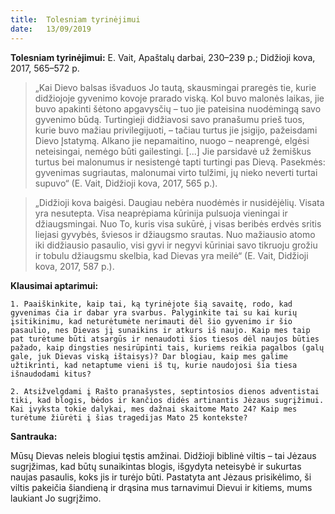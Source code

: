 ```yaml
---
title:  Tolesniam tyrinėjimui
date:   13/09/2019
---
```


**Tolesniam tyrinėjimui:**
E. Vait, Apaštalų darbai, 230–239 p.; Didžioji kova, 2017, 565–572 p.

> <p></p>
> „Kai Dievo balsas išvaduos Jo tautą, skausmingai praregės tie, kurie didžiojoje gyvenimo kovoje prarado viską. Kol buvo malonės laikas, jie buvo apakinti šėtono apgavysčių – tuo jie pateisina nuodėmingą savo gyvenimo būdą. Turtingieji didžiavosi savo pranašumu prieš tuos, kurie buvo mažiau privilegijuoti, – tačiau turtus jie įsigijo, pažeisdami Dievo Įstatymą. Alkano jie nepamaitino, nuogo – neaprengė, elgėsi neteisingai, nemėgo būti gailestingi. [...] Jie parsidavė už žemiškus turtus bei malonumus ir nesistengė tapti turtingi pas Dievą. Pasekmės: gyvenimas sugriautas, malonumai virto tulžimi, jų nieko neverti turtai supuvo“ (E. Vait, Didžioji kova, 2017, 565 p.).

> <p></p>
> „Didžioji kova baigėsi. Daugiau nebėra nuodėmės ir nusidėjėlių. Visata yra nesutepta. Visa neaprėpiama kūrinija pulsuoja vieningai ir džiaugsmingai. Nuo To, kuris visa sukūrė, į visas beribės erdvės sritis liejasi gyvybės, šviesos ir džiaugsmo srautas. Nuo mažiausio atomo iki didžiausio pasaulio, visi gyvi ir negyvi kūriniai savo tikruoju grožiu ir tobulu džiaugsmu skelbia, kad Dievas yra meilė“ (E. Vait, Didžioji kova, 2017, 587 p.).


**Klausimai aptarimui:** 

`1. Paaiškinkite, kaip tai, ką tyrinėjote šią savaitę, rodo, kad gyvenimas čia ir dabar yra svarbus. Palyginkite tai su kai kurių įsitikinimu, kad neturėtumėte nerimauti dėl šio gyvenimo ir šio pasaulio, nes Dievas jį sunaikins ir atkurs iš naujo. Kaip mes taip pat turėtume būti atsargūs ir nenaudoti šios tiesos dėl naujos būties pažado, kaip dingsties nesirūpinti tais, kuriems reikia pagalbos (galų gale, juk Dievas viską ištaisys)? Dar blogiau, kaip mes galime užtikrinti, kad netaptume vieni iš tų, kurie naudojosi šia tiesa išnaudodami kitus?`

`2. Atsižvelgdami į Rašto pranašystes, septintosios dienos adventistai tiki, kad blogis, bėdos ir kančios didės artinantis Jėzaus sugrįžimui. Kai įvyksta tokie dalykai, mes dažnai skaitome Mato 24? Kaip mes turėtume žiūrėti į šias tragedijas Mato 25 kontekste?`


**Santrauka:** 

Mūsų Dievas neleis blogiui tęstis amžinai. Didžioji biblinė viltis – tai Jėzaus sugrįžimas, kad būtų sunaikintas blogis, išgydyta neteisybė ir sukurtas naujas pasaulis, koks jis ir turėjo būti. Pastatyta ant Jėzaus prisikėlimo, ši viltis pakeičia šiandieną ir drąsina mus tarnavimui Dievui ir kitiems, mums laukiant Jo sugrįžimo.